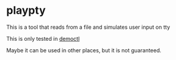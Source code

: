 # playpty

This is a tool that reads from a file and simulates user input on tty

This is only tested in [democtl](https://github.com/wzshiming/democtl)

Maybe it can be used in other places, but it is not guaranteed.
